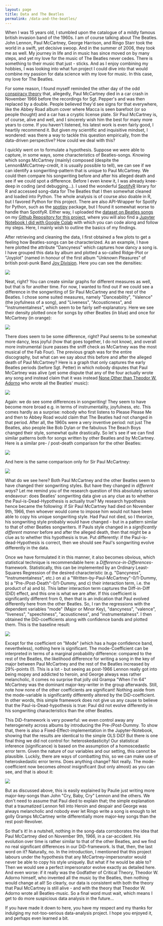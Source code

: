 ```yaml
---
layout: page
title: Data and The Beatles
permalink: /data-and-the-beatles/
---
```


When I was 15 years old, I stumbled upon the catalogue of a mildly famous british invasion band of the 1960s. I am of course talking about The Beatles. John Lennon, Paul McCartney, George Harrison, and Ringo Starr took the world in a swift, yet decisive swoop. And in the summer of 2006, they took me as well.
My journey in life and in music has since moved on by many steps, and yet my love for the music of The Beatles never cedes. There is something to their music that just - sticks. And as I enjoy combining my hobbies, I was looking into what fun project I could dive into that would combine my passion for data science with my love for music. In this case, my love for The Beatles.

For some reason, I found myself reminded the other day of the odd <a href="https://en.wikipedia.org/wiki/Paul_is_dead">conspiracy theory</a> that, allegedly, Paul McCartney died in a car crash in November 1966 before the recordings for Sgt. Pepper's and was then replaced by a double. People believed they'd see signs for that everywhere, like the Abbey Road album cover where Macca is seen barefoot (or so people thought) and a car has a cryptic license plate.
Sir Paul McCartney is, of course, alive and well, and I sincerely wish him the best for many more years to come. If you haven't listened, his latest work is even fairly good, I heartily recommend it. But given my scientific and inquisitive mindset, I wondered: was there a way to tackle this question empirically, from the data-driven perspective? How could we deal with this?

I quickly went on to formulate a hypothesis. Suppose we were able to capture, in some ways, some characteristics of Beatles-songs. Knowing which songs McCartney (mainly) composed (despite the Lennon&McCartney-credit, it is usually possible to tell), we can see if we can identify a songwriting-pattern that is unique to Paul McCartney. We could then compare his songwriting before and after his alleged death and see if we could spot a difference.
Before I even knew it, I was already knee-deep in coding (and debugging...). I used the wonderful <a href="https://github.com/charlie86/spotifyr">SpotifyR</a> library for R and accessed song-data for The Beatles that I then somewhat cleaned and loaded into Python. The whole analysis is of course also doable in R, but I favored Python for this project. There are also API-Wrapper for Spotify for Python, such as the <a href="https://spotipy.readthedocs.io/en/2.22.1/">spotipy</a> package, but I found it somewhat worse to handle than SpotifyR. Either way, I uploaded the <a href="https://raw.githubusercontent.com/maggomor/Has-Paul-McCartney-died/main/beatles.csv">dataset on Beatles songs</a> on my <a href="https://github.com/maggomor/Has-Paul-McCartney-died">Github Repository for this project</a>, where you will also find a <a href="https://github.com/maggomor/Has-Paul-McCartney-died/blob/main/McCartney_Analyse.ipynb">Jupyter Notebook I did with Google Colab</a> with which you can code along and follow my steps. Here, I mainly wish to outline the basics of my findings.

After retrieving and cleaning the data, I first obtained a few plots to get a feeling how Beatles-songs can be characterized. As an example, I have here plotted the attribute "Dancyness" which captures how dancy a song is. I have grouped this data by album and plotted a so-called Ridge-Plot or "Joyplot" (named in honour of the first album "Unknown Pleasures" of british post-punk Band <a href="https://en.wikipedia.org/wiki/Joy_Division">Joy Division</a>. Here you can see the densities:

<img src="https://raw.githubusercontent.com/maggomor/maggomor.github.io/gh-pages/docs/assets/images/danceability.png" />

Neat, right? You can create similar graphs for different measures as well, but that is for another time. For now, I wanted to find out if we could see a difference in the songwriting of Sir Paul McCartney and the rest of the Beatles. I chose some suited measures, namely "Danceability", "Valence" (the joyfulness of a song), and "Liveness", "Acousticness", and "Instrumentalness", which seem to be fairly self-explanatory. Here we see their density plotted once for songs by other Beatles (in blue) and once for McCartney (in orange):

<img src="https://raw.githubusercontent.com/maggomor/maggomor.github.io/gh-pages/docs/assets/images/Measures%20for%20Songs%20by%20McCartney.png" />

There does seem to be some difference, right? Paul seems to be somewhat more dancy, less joyful (how that goes together, I do not know), and overall more instrumental (sure passes the sniff check as McCartney was the most musical of the Fab Four). The previous graph was for the entire discography, but what can we say about this before and after the alleged death of Paul McCartney? Here is a graph that only captures the early Beatles periods (before Sgt. Petter) in which nobody disputes that Paul McCartney was alive (yet some dispute that any of the four actually wrote any song and instead claim that it was instead <a href="https://www.theguardian.com/music/shortcuts/2019/sep/10/a-little-help-from-my-neo-marxist-philosopher-adorno-fifth-beatle-according-olavo-carvalho">None Other than Theodor W. Adorno</a> who wrote all the Beatles' music):

<img src="https://raw.githubusercontent.com/maggomor/maggomor.github.io/gh-pages/docs/assets/images/Comparison%20pre%20and%20post-supposed-Death.png">

Again: we do see some differences in songwriting! They seem to have become more broad e.g. in terms of instrumentality, joyfulness, etc. This comes hardly as a surprise: nobody who first listens to Please Please Me and then to Abbey Road would claim that The Beatles had not changed in that period. After all, the 1960s were a very inventive period: not just The Beatles, also people like Bob Dylan or the fabulous The Beach Boys changed their style, somewhat quite drastically. So let's see if we can find similar patterns both for songs written by other Beatles and by McCartney. Here is a similar pre- / post-death comparison for the other Beatles:

<img src="https://raw.githubusercontent.com/maggomor/maggomor.github.io/gh-pages/docs/assets/images/Rest%20Comparison%20pre%20and%20post-supposed-Death.png">

And here is the same comparison only for Sir Paul McCartney:

<img src="https://raw.githubusercontent.com/maggomor/maggomor.github.io/gh-pages/docs/assets/images/Macca%20Comparison%20pre%20and%20post-supposed-Death.png">

What do we see here? Both Paul McCartney and the other Beatles seem to have changed their songwriting styles. But have they changed in *different ways*?
Let me remind you of the research question of this absolutely serious endeavour: does Beatles' songwriting data give us any clue as to whether the Paul-is-Dead-Hypothesis is actually true? My research hypothesis hence became the following: if Sir Paul McCartney had died on November 9th, 1966, then whoever would come to impose him would not have been able to copy his unique songwriting style. Had Paul not died, so I theorize, his songwriting style probably would have changed - but in a pattern similar to that of other Beatles songwriters. If Pauls style changed in a *significantly different manner* before and after the alleged death, then that might be a clue as to whether this hypothesis is true. Put differently: if the Paul-is-dead-Hypothesis is correct, then we should see Paul's songwriting evolve differently in the data. 

Once we have formulated it in this manner, it also becomes obvious, which statistical technique is recommendable here: a *Difference-in-Differences*-framework. Statistically, this can be implemented by an Ordinary Least-Squares Regression of the desired characteristic (e.g. "Dancyness", "Instrumentalness", etc.) on a) a "Written-by-Paul-McCartney"-0/1-Dummy, b) a "Pre-/Post-Death"-0/1-Dummy, and c) their interaction term, i.e. the product of a) and b). This latter interaction term captures the Diff-in-Diff (DiD) effect, and this one is what we are after. If this coefficient is significantly different from 0, then that is an indication that Paul evolved differently here from the other Beatles. So, I ran the regressions with the dependent variables "mode" (Major or Minor Key), "dancyness", "valence", "liveness", "speechiness", "acousticness", and "instrumentalness". I then obtained the DiD-coefficients along with confidence bands and plotted them. This is the baseline result:

<img src="https://raw.githubusercontent.com/maggomor/maggomor.github.io/gh-pages/docs/assets/images/OLS_Coefficients.png">

Except for the coefficient on "Mode" (which has a huge confidence band, nevertheless), nothing here is significant. The mode-Coefficient can be interpreted in terms of a marginal probability difference: compared to the rest of the Beatles, the likelihood difference for writing a song in the key of major between Paul McCartney and the rest of the Beatles increased by 29%-points (!). This is a lot - but seeing as post-1966 Lennon really got into being mopey and addicted to heroin, and George always was rather melancholic, it comes no surprise that jolly old Grampa "When I'm 64" McCartney was the dominant major-key-writer in the group afterwards. 
Still, note how none of the other coefficients are significant! Nothing aside from the mode-variable is significantly differently altered by the DiD-coefficient. In other words, this simple framework does not give us any cause to believe that the Paul-is-Dead-hypothesis is true: Paul did not evolve differently in his songwriting characteristics than the other Beatles. 

This DiD-framework is very powerful: we even control away any heterogeneity across albums by introducing the Pre-/Post-Dummy. To show that, there is also a Fixed-Effect-implementation in the Jupyter-Notebook, showing that the results are identical to the simple OLS DiD! But there is one final thing we did not control for: heteroskedasticity! Our statistical inference (significance) is based on the assumption of a homoscedastic error term. Given the nature of our variables and our setting, this cannot be plausible. Luckily, there are ways of combatting this, so we can make use of heteroskedastic error terms. Does anything change? Not really. The mode-coefficient now becomes *almost* insignificant (but only almost) as you can see, and that is about it:

<img src="https://raw.githubusercontent.com/maggomor/maggomor.github.io/gh-pages/docs/assets/images/Robust_OLS_Coefficients.png">

But as discussed above, this is easily explained by Paulie just writing more major-key-songs than John "Cry, Baby, Cry" Lennon and the others. We don't need to assume that Paul died to explain that; the simple explanation that a traumatized Lennon fell into Heroin and despair and George was always melancholic and nobody ever let Ringo write a song is enough to let golly Gramps McCartney write differentially more major-key songs than the rest post-Revolver. 

So that's it! In a nutshell, nothing in the song-data corroborates the idea that Paul McCartney died on November 9th, 1966, in a car-accident. His evolution over time is rather similar to that of the other Beatles, and we find no real significant differences in our DiD-framework.
Is that, then, the last word on it? Naturally, no. In the introduction, I mentioned that this project labours under the hypothesis that any McCartney-impersonator would never be able to copy his style uniquely. But what if he would be able to? Then we would see a perfect impersonator evolve exactly as detailed here. And even worse: if it really was the Godfather of Critical Theory, Theodor W. Adorno himself, who invented all the music by the Beatles, then nothing would change at all! So clearly, our data is consistent with both the theory that Paul McCartney is still alive - and with the theory that Theodor W. Adorno wrote all Beatles-music. So a final word must wait, which means I get to do more suspicious data analysis in the future...

If you have made it down to here, you have my respect and my thanks for indulging my not-too-serious data-analysis project. I hope you enjoyed it, and perhaps even learned a bit.

